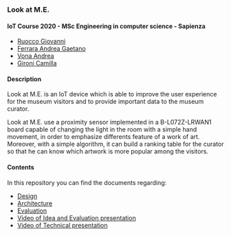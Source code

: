 ### Look at M.E.

#### IoT Course 2020 - MSc Engineering in computer science - Sapienza

- [Ruocco Giovanni](https://www.linkedin.com/in/giovanniruocco07)
- [Ferrara Andrea Gaetano](https://www.linkedin.com/in/andrea-gaetano-ferrara-98a5371a3)
- [Vona Andrea](https://www.linkedin.com/in/andrea-vona-96b832165)
- [Gironi Camilla](https://www.linkedin.com/in/camilla-gironi)

#### Description

Look at M.E. is an IoT device which is able to improve the user experience for the museum visitors and to provide important data to the museum curator.

Look at M.E. use a proximity sensor implemented in a B-L072Z-LRWAN1 board capable of changing the light in the room with a simple hand movement, in order to emphasize differents feature of a work of art.
Moreover, with a simple algorithm, it can build a ranking table for the curator so that he can know which artwork is more popular among the visitors.

#### Contents

In this repository you can find the documents regarding:
- [Design](https://github.com/giovanniruocco/smartmuseum/blob/master/Design.pdf)
- [Architecture](https://github.com/giovanniruocco/smartmuseum/blob/master/Architecture.pdf)
- [Evaluation](https://github.com/giovanniruocco/smartmuseum/blob/master/Evaluation.pdf)
- [Video of Idea and Evaluation presentation](https://www.youtube.com/watch?v=_c1rHA_vbpU)
- [Video of Technical presentation](https://www.youtube.com/watch?v=XWXVBEEmsI0&feature=youtu.be)
